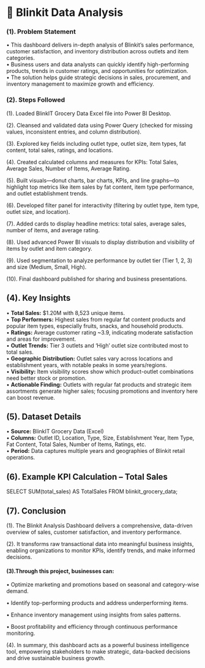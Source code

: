 # 🛒 Blinkit  Data Analysis 







### (1). **Problem Statement**
   • This dashboard delivers in-depth analysis of Blinkit’s sales performance, customer satisfaction, and inventory distribution across outlets and item categories.  
   • Business users and data analysts can quickly identify high-performing products, trends in customer ratings, and opportunities for optimization.  
   • The solution helps guide strategic decisions in sales, procurement, and inventory management to maximize growth and efficiency.

### (2). **Steps Followed**

(1).  Loaded BlinkIT Grocery Data Excel file into Power BI Desktop.  

(2). Cleansed and validated data using Power Query (checked for missing 
values, inconsistent entries, and column distribution).  

(3). Explored key fields including outlet type, outlet size, item types, fat content, total sales, ratings, and locations. 

(4). Created calculated columns and measures for KPIs: Total Sales, Average Sales, Number of Items, Average Rating. 

(5). Built visuals—donut charts, bar charts, KPIs, and line graphs—to highlight top metrics like item sales by fat content, item type performance, and outlet establishment trends.  

(6). Developed filter panel for interactivity (filtering by outlet type, item type, outlet size, and location). 

(7). Added cards to display headline metrics: total sales, average sales, number of items, and average rating.  

(8). Used advanced Power BI visuals to display distribution and visibility of items by outlet and item category.  

(9). Used segmentation to analyze performance by outlet tier (Tier 1, 2, 3) and size (Medium, Small, High).  

(10). Final dashboard published for sharing and business presentations.

## (4). **Key Insights**
   • **Total Sales:** $1.20M with 8,523 unique items.  
   • **Top Performers:** Highest sales from regular fat content products and popular item types, especially fruits, snacks, and household products.  
   • **Ratings:** Average customer rating ~3.9, indicating moderate satisfaction and areas for improvement.  
   • **Outlet Trends:** Tier 3 outlets and ‘High’ outlet size contributed most to total sales.  
   • **Geographic Distribution:** Outlet sales vary across locations and establishment years, with notable peaks in some years/regions.  
   • **Visibility:** Item visibility scores show which product-outlet combinations need better stock or promotion.  
   • **Actionable Finding:** Outlets with regular fat products and strategic item assortments generate higher sales; focusing promotions and inventory here can boost revenue.

## (5). **Dataset Details**
   • **Source:** BlinkIT Grocery Data (Excel)  
   • **Columns:** Outlet ID, Location, Type, Size, Establishment Year, Item Type, Fat Content, Total Sales, Number of Items, Ratings, etc.  
   • **Period:** Data captures multiple years and geographies of Blinkit retail operations.

## (6). **Example KPI Calculation – Total Sales**
   
   SELECT SUM(total_sales) AS TotalSales
   FROM blinkit_grocery_data;


 ## (7). Conclusion
 
(1). The Blinkit Analysis Dashboard delivers a comprehensive, data-driven overview of sales, customer satisfaction, and inventory performance.

(2). It transforms raw transactional data into meaningful business insights, enabling organizations to monitor KPIs, identify trends, and make informed decisions.

#### (3).Through this project, businesses can:
 • Optimize marketing and promotions based on seasonal and         category-wise demand.

• Identify top-performing products and address underperforming items.

• Enhance inventory management using insights from sales patterns.

• Boost profitability and efficiency through continuous performance monitoring.

(4). In summary, this dashboard acts as a powerful business intelligence tool, empowering stakeholders to make strategic, data-backed decisions and drive sustainable business growth.
